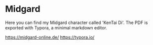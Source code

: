 # Midgard

Here you can find my Midgard character called 'KenTai Di'.
The PDF is exported with Typora, a minimal markdown editor.

https://midgard-online.de/
https://typora.io/
